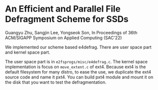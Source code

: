 # An Efficient and Parallel File Defragment Scheme for SSDs

Guangyu Zhu, Sangjin Lee, Yongseok Son, In Proceedings of 36th ACM/SIGAPP
Symposium on Applied Computing (SAC'22)

We implemented our scheme based e4defrag. There are user space part and kernel
space part.

The user space part is in `e2fsprogs/misc/e4defrag.c`.
The kernel space implementation is focus on `move_extent.c` of ext4.
Because ext4 is the default filesystem for many distro, to ease the use, we
duplicate the ext4 source code and name it pxt4. You can build pxt4 module and
mount it on the disk that you want to test the defragmentation.
